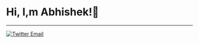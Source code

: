 <h1> Hi, I,m Abhishek!👋 </h1>
<hr>
<a href="https://twitter.com/Abhishe91081609" target="_blank" rel="noopener noreferrer">
  <img src="https://img.shields.io/twitter/follow/Abhishe91081609?style=social" alt="Twitter" />
</a>
<a href="mailto:youremail@example.com">
  <i class="fa fa-envelope" aria-hidden="true"></i> Email
</a>


